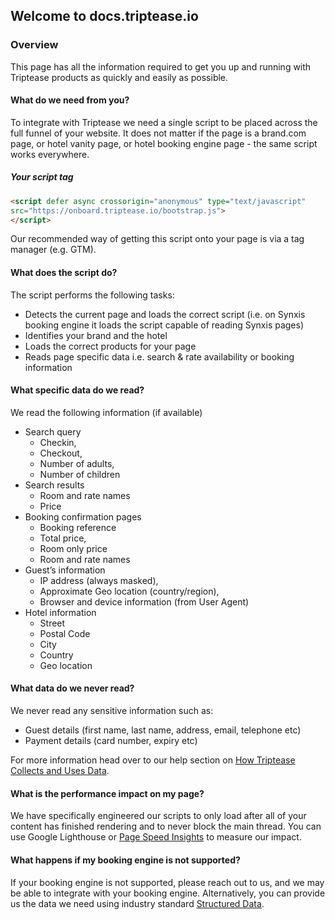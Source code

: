 ## Welcome to docs.triptease.io

### Overview

This page has all the information required to get you up and running with Triptease products as quickly and easily as possible.

#### What do we need from you? 

To integrate with Triptease we need a single script to be placed across the full funnel of your website.
It does not matter if the page is a brand.com page, or hotel vanity page, or hotel booking engine page - the same script works everywhere.


##### Your script tag

```html
<script defer async crossorigin="anonymous" type="text/javascript"
src="https://onboard.triptease.io/bootstrap.js">
</script>
```

Our recommended way of getting this script onto your page is via a tag manager (e.g. GTM).

#### What does the script do? 

The script performs the following tasks:
- Detects the current page and loads the correct script (i.e. on Synxis booking engine it loads the script capable of reading Synxis pages)  
- Identifies your brand and the hotel 
- Loads the correct products for your page
- Reads page specific data i.e. search & rate availability or booking information

#### What specific data do we read?

We read the following information (if available)
- Search query
    - Checkin, 
    - Checkout, 
    - Number of adults, 
    - Number of children
- Search results
    - Room and rate names
    - Price
- Booking confirmation pages
    - Booking reference
    - Total price, 
    - Room only price
    - Room and rate names
- Guest’s information
    - IP address (always masked), 
    - Approximate Geo location (country/region), 
    - Browser and device information (from User Agent)
- Hotel information
    - Street
    - Postal Code
    - City
    - Country
    - Geo location

#### What data do we never read?

We never read any sensitive information such as:
- Guest details (first name, last name, address, email, telephone etc)
- Payment details (card number, expiry etc) 

For more information head over to our help section on [How Triptease Collects and Uses Data](https://help.triptease.com/en/collections/102136-getting-started#how-triptease-collects-and-uses-data).

#### What is the performance impact on my page?

We have specifically engineered our scripts to only load after all of your content has finished rendering and to never block the main thread.
You can use Google Lighthouse or [Page Speed Insights](https://developers.google.com/speed/pagespeed/insights/) to measure our impact.   

#### What happens if my booking engine is not supported?

If your booking engine is not supported, please reach out to us, and we may be able to integrate with your booking engine.
Alternatively, you can provide us the data we need using industry standard [Structured Data](https://structured-data.triptease.io/).
